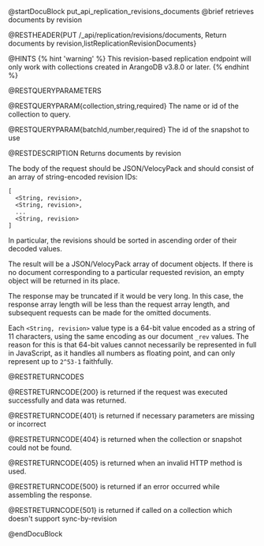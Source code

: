 
@startDocuBlock put_api_replication_revisions_documents
@brief retrieves documents by revision

@RESTHEADER{PUT /_api/replication/revisions/documents, Return documents by revision,listReplicationRevisionDocuments}

@HINTS
{% hint 'warning' %}
This revision-based replication endpoint will only work with collections
created in ArangoDB v3.8.0 or later.
{% endhint %}

@RESTQUERYPARAMETERS

@RESTQUERYPARAM{collection,string,required}
The name or id of the collection to query.

@RESTQUERYPARAM{batchId,number,required}
The id of the snapshot to use

@RESTDESCRIPTION
Returns documents by revision

The body of the request should be JSON/VelocyPack and should consist of an
array of string-encoded revision IDs:

```
[
  <String, revision>,
  <String, revision>,
  ...
  <String, revision>
]
```

In particular, the revisions should be sorted in ascending order of their
decoded values.

The result will be a JSON/VelocyPack array of document objects. If there is no
document corresponding to a particular requested revision, an empty object will
be returned in its place.

The response may be truncated if it would be very long. In this case, the
response array length will be less than the request array length, and
subsequent requests can be made for the omitted documents.

Each `<String, revision>` value type is a 64-bit value encoded as a string of
11 characters, using the same encoding as our document `_rev` values. The
reason for this is that 64-bit values cannot necessarily be represented in full
in JavaScript, as it handles all numbers as floating point, and can only
represent up to `2^53-1` faithfully.

@RESTRETURNCODES

@RESTRETURNCODE{200}
is returned if the request was executed successfully and data was returned.

@RESTRETURNCODE{401}
is returned if necessary parameters are missing or incorrect

@RESTRETURNCODE{404}
is returned when the collection or snapshot could not be found.

@RESTRETURNCODE{405}
is returned when an invalid HTTP method is used.

@RESTRETURNCODE{500}
is returned if an error occurred while assembling the response.

@RESTRETURNCODE{501}
is returned if called on a collection which doesn't support sync-by-revision

@endDocuBlock
